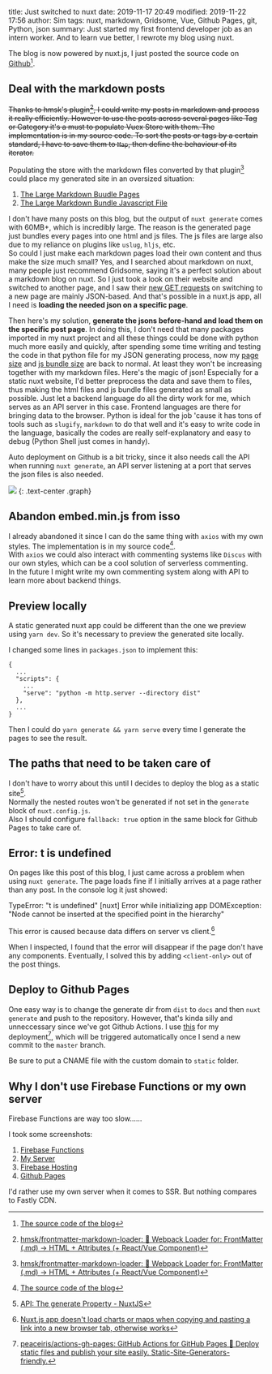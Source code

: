 ﻿title: Just switched to nuxt
date: 2019-11-17 20:49
modified: 2019-11-22 17:56
author: Sim
tags: nuxt, markdown, Gridsome, Vue, Github Pages, git, Python, json
summary: Just started my first frontend developer job as an intern worker. And to learn vue better, I rewrote my blog using nuxt.

The blog is now powered by nuxt.js, I just posted the source code on [Github](https://github.com/SnorlaxYum/Simputer)[^1].  

## Deal with the markdown posts

~~Thanks to hmsk's plugin[^4], I could write my posts in markdown and process it really efficiently. However to use the posts across several pages like Tag or Category it's a must to populate Vuex Store with them. The implementation is in my source code. To sort the posts or tags by a certain standard, I have to save them to `Map`, then define the behaviour of its iterator.~~  

Populating the store with the markdown files converted by that plugin[^4] could place my generated site in an oversized situation:  

1. [The Large Markdown Buudle Pages](https://snorl.ax/nuxt-speed/md-html.webp)
2. [The Large Markdown Bundle Javascript File](https://snorl.ax/nuxt-speed/md-js-bundle.webp)

I don't have many posts on this blog, but the output of `nuxt generate` comes with 60MB+, which is incredibly large. The reason is the generated page just bundles every pages into one html and js files. The js files are large also due to my reliance on plugins like `uslug`, `hljs`, etc.  
So could I just make each markdown pages load their own content and thus make the size much small? Yes, and I searched about markdown on nuxt, many people just recommend Gridsome, saying it's a perfect solution about a markdown blog on nuxt. So I just took a look on their website and switched to another page, and I saw their [new GET requests](https://snorl.ax/nuxt-speed/gridsome-solution.webp) on switching to a new page are mainly JSON-based. And that's possible in a nuxt.js app, all I need is **loading the needed json on a specific page**.  

Then here's my solution, **generate the jsons before-hand and load them on the specific post page**. In doing this, I don't need that many packages imported in my nuxt project and all these things could be done with python much more easily and quickly, after spending some time writing and testing the code in that python file for my JSON generating process, now my [page size](https://snorl.ax/nuxt-speed/page-size-now.webp) and [js bundle size](https://snorl.ax/nuxt-speed/my-js-bundle-now.webp) are back to normal. At least they won't be increasing together with my markdown files. Here's the magic of json! Especially for a static nuxt website, I'd better preprocess the data and save them to files, thus making the html files and js bundle files generated as small as possible. Just let a backend language do all the dirty work for me, which serves as an API server in this case. Frontend languages are there for bringing data to the browser. Python is ideal for the job 'cause it has tons of tools such as `slugify`, `markdown` to do that well and it's easy to write code in the language, basically the codes are really self-explanatory and easy to debug (Python Shell just comes in handy).  

Auto deployment on Github is a bit tricky, since it also needs call the API when running `nuxt generate`, an API server listening at a port that serves the json files is also needed.  

![](https://snorl.ax/graphs/nuxt-20191122.svg)
{: .text-center .graph}

## Abandon embed.min.js from isso

I already abandoned it since I can do the same thing with `axios` with my own styles. The implementation is in my source code[^1].  
With `axios` we could also interact with commenting systems like `Discus` with our own styles, which can be a cool solution of serverless commenting.  
In the future I might write my own commenting system along with API to learn more about backend things.

## Preview locally

A static generated nuxt app could be different than the one we preview using `yarn dev`. So it's necessary to preview the generated site locally.  

I changed some lines in `packages.json` to implement this:  

    {
      ...
      "scripts": {
        ...
        "serve": "python -m http.server --directory dist"
      },
      ...
    }

Then I could do `yarn generate && yarn serve` every time I generate the pages to see the result.  

## The paths that need to be taken care of

I don't have to worry about this until I decides to deploy the blog as a static site[^2].  
Normally the nested routes won't be generated if not set in the `generate` block of `nuxt.config.js`.  
Also I should configure `fallback: true` option in the same block for Github Pages to take care of.

## Error: t is undefined

On pages like this post of this blog, I just came across a problem when using `nuxt generate`. The page loads fine if I initially arrives at a page rather than any post. In the console log it just showed:  

  TypeError: "t is undefined" [nuxt] Error while initializing app
  DOMException: "Node cannot be inserted at the specified point in the hierarchy"

This error is caused because data differs on server vs client.[^3]  

When I inspected, I found that the error will disappear if the page don't have any components. Eventually, I solved this by adding `<client-only>` out of the post things.  

## Deploy to Github Pages

One easy way is to change the generate dir from `dist` to `docs` and then `nuxt generate` and push to the repository. However, that's kinda silly and unneccessary since we've got Github Actions. I use [this](https://github.com/peaceiris/actions-gh-pages) for my deployment[^5], which will be triggered automatically once I send a new commit to the `master` branch.  

Be sure to put a CNAME file with the custom domain to `static` folder.  

## Why I don't use Firebase Functions or my own server

Firebase Functions are way too slow......

I took some screenshots:  

1. [Firebase Functions](https://snorl.ax/nuxt-speed/fb-functions.webp)
2. [My Server](https://snorl.ax/nuxt-speed/my-server.webp)
3. [Firebase Hosting](https://snorl.ax/nuxt-speed/fb-hosting.webp)
4. [Github Pages](https://snorl.ax/nuxt-speed/github-pages.webp)

I'd rather use my own server when it comes to SSR. But nothing compares to Fastly CDN.

[^1]: [The source code of the blog](https://github.com/SnorlaxYum/Simputer)
[^2]: [API: The generate Property - NuxtJS](https://nuxtjs.org/api/configuration-generate)
[^3]: [Nuxt.js app doesn't load charts or maps when copying and pasting a link into a new browser tab, otherwise works](https://stackoverflow.com/questions/54010529/nuxt-js-app-doesnt-load-charts-or-maps-when-copying-and-pasting-a-link-into-a-n)
[^4]: [hmsk/frontmatter-markdown-loader: 📝 Webpack Loader for: FrontMatter (.md) -> HTML + Attributes (+ React/Vue Component)](https://github.com/hmsk/frontmatter-markdown-loader)
[^5]: [peaceiris/actions-gh-pages: GitHub Actions for GitHub Pages 🚀 Deploy static files and publish your site easily. Static-Site-Generators-friendly.](https://github.com/peaceiris/actions-gh-pages)